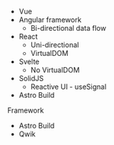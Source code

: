 - Vue
- Angular framework
	- Bi-directional data flow
- React
	- Uni-directional
	- VirtualDOM
- Svelte
	- No VirtualDOM
- SolidJS
	- Reactive UI - useSignal
- Astro Build

Framework
- Astro Build
- Qwik
